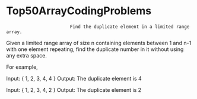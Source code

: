 # Top50ArrayCodingProblems

                            Find the duplicate element in a limited range array.
                            
Given a limited range array of size n containing elements between 1 and n-1 with one element repeating, find the duplicate number in it without using any extra space.

For example,

Input:  { 1, 2, 3, 4, 4 }
Output: The duplicate element is 4
 
 
Input:  { 1, 2, 3, 4, 2 }
Output: The duplicate element is 2

